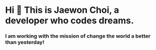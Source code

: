 <h1 align="left">Hi 👋 This is Jaewon Choi, a developer who codes dreams.</h1>
<h3 align="left">I am working with the mission of change the world a better than yesterday!</h3>

